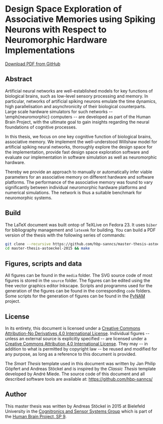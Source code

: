 Design Space Exploration of Associative Memories using Spiking Neurons with Respect to Neuromorphic Hardware Implementations
============================================================================================================================

[Download PDF from GitHub](https://github.com/hbp-sanncs/master-thesis-astoeckel-2015/releases/download/v1.0/master_astoecke_design_space_exploration_2015.pdf)

Abstract
--------

Artificial neural networks are well-established models for key functions of biological brains, such as low-level sensory processing and memory. In particular, networks of artificial spiking neurons emulate the time dynamics, high parallelisation and asynchronicity of their biological counterparts. Large scale hardware simulators for such networks -- \emph{neuromorphic} computers -- are developed as part of the Human Brain Project, with the ultimate goal to gain insights regarding the neural foundations of cognitive processes.

In this thesis, we focus on one key cognitive function of biological brains, associative memory. We implement the well-understood Willshaw model for artificial spiking neural networks, thoroughly explore the design space for the implementation, provide fast design space exploration software and evaluate our implementation in software simulation as well as neuromorphic hardware.

Thereby we provide an approach to manually or automatically infer viable parameters for an associative memory on different hardware and software platforms. The performance of the associative memory was found to vary significantly between individual neuromorphic hardware platforms and numerical simulations. The network is thus a suitable benchmark for neuromorphic systems.

Build
-----

The LaTeX document was built ontop of TeXLive on Fedora 23. It uses `biber` for
bibliography management and `latexmk` for building. You can build a PDF version
of the thesis with the following series of commands:
````bash
git clone --recursive https://github.com/hbp-sanncs/master-thesis-astoeckel-2015/
cd master-thesis-astoeckel-2015 && make
````

Figures, scripts and data
-------------------------

All figures can be found in the `media` folder. The SVG source code of most figures
is stored in the `source` folder. The figures can be edited using the free vector
graphics editor Inkscape. Scripts and programms used for the generation of
the figures can be found in the corresponding `code` folders. Some scripts for the
generation of figures can be found in the [PyNAM](https://github.com/hpb-sanncs/pynam/)
project.


License
-------

In its entirety, this document is licensed under a
[Creative Commons Attribution-No Derivatives 4.0 International License](http://creativecommons.org/licenses/by-nd/4.0/).
Individual figures -- unless an external source is explicitly specified -- are licensed under a
[Creative Commons Attribution 4.0 International License](http://creativecommons.org/licenses/by/4.0/). They may --
in addition to what is permitted by copyright law -- be reused and modified for any purpose, as long as a reference to this document is provided.

The *Smart Thesis* template used in this document was written by Jan Philip Göpfert and Andreas Stöckel and is
inspired by the *Classic Thesis* template developed by André Miede. The source code of this document and all
described software tools are available at: https://github.com/hbp-sanncs/

Author
------

This master thesis was written by Andreas Stöckel in 2015 at Bielefeld University in
the [Cognitronics and Sensor Systems Group](http://www.ks.cit-ec.uni-bielefeld.de/)
which is part of the [Human Brain Project, SP 9](https://www.humanbrainproject.eu/neuromorphic-computing-platform).

